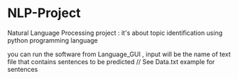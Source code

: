 # NLP-Project
Natural Language Processing project : it's about topic identification using python programming language

you can run the software from Language_GUI , input will be the name of text file that contains sentences to be predicted 
// See Data.txt example for sentences 
